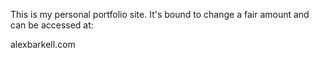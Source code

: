 This is my personal portfolio site. It's bound to change a fair amount and can be accessed at:

alexbarkell.com


